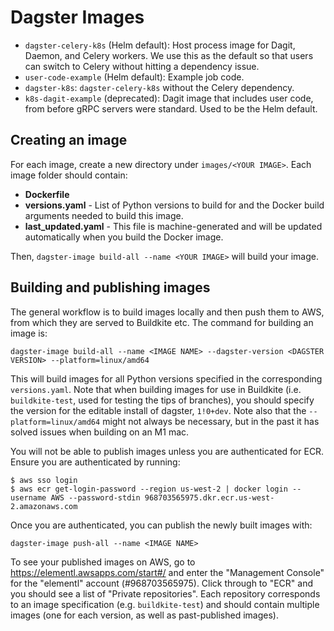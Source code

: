 # Dagster Images

- `dagster-celery-k8s` (Helm default): Host process image for Dagit, Daemon, and Celery workers. We use this
  as the default so that users can switch to Celery without hitting a dependency issue.
- `user-code-example` (Helm default): Example job code.
- `dagster-k8s`: `dagster-celery-k8s` without the Celery dependency.
- `k8s-dagit-example` (deprecated): Dagit image that includes user code, from before gRPC servers were standard. Used to be the Helm default.

## Creating an image

For each image, create a new directory under `images/<YOUR IMAGE>`. Each image
folder should contain:

- **Dockerfile**
- **versions.yaml** - List of Python versions to build for and the Docker build
  arguments needed to build this image.
- **last_updated.yaml** - This file is machine-generated and will be updated
  automatically when you build the Docker image.

Then, `dagster-image build-all --name <YOUR IMAGE>` will build your image.

## Building and publishing images

The general workflow is to build images locally and then push them to AWS, from
which they are served to Buildkite etc. The command for building an image is:

    dagster-image build-all --name <IMAGE NAME> --dagster-version <DAGSTER VERSION> --platform=linux/amd64

This will build images for all Python versions specified in the corresponding
`versions.yaml`. Note that when building images for use in Buildkite (i.e.
`buildkite-test`, used for testing the tips of branches), you should specify
the version for the editable install of dagster, `1!0+dev`. Note also that the
`--platform=linux/amd64` might not always be necessary, but in the past it has
solved issues when building on an M1 mac.

You will not be able to publish images unless you are authenticated for ECR.
Ensure you are authenticated by running:

    $ aws sso login
    $ aws ecr get-login-password --region us-west-2 | docker login --username AWS --password-stdin 968703565975.dkr.ecr.us-west-2.amazonaws.com

Once you are authenticated, you can publish the newly built images with:

    dagster-image push-all --name <IMAGE NAME>

To see your published images on AWS, go to https://elementl.awsapps.com/start#/
and enter the "Management Console" for the "elementl" account (#968703565975).
Click through to "ECR" and you should see a list of "Private repositories".
Each repository corresponds to an image specification (e.g. `buildkite-test`)
and should contain multiple images (one for each version, as well as
past-published images).

